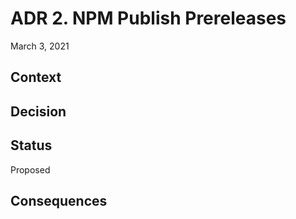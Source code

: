 # ADR 2. NPM Publish Prereleases

March 3, 2021

## Context

## Decision

## Status

Proposed

## Consequences

